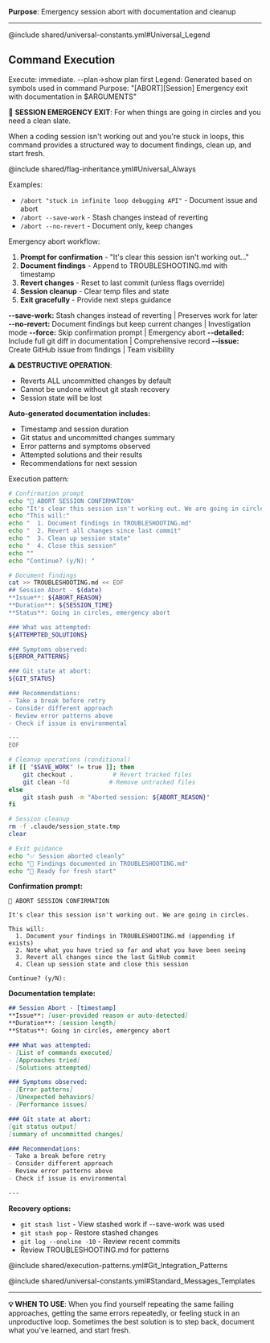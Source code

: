 **Purpose**: Emergency session abort with documentation and cleanup

---

@include shared/universal-constants.yml#Universal_Legend

## Command Execution
Execute: immediate. --plan→show plan first
Legend: Generated based on symbols used in command
Purpose: "[ABORT][Session] Emergency exit with documentation in $ARGUMENTS"

🛑 **SESSION EMERGENCY EXIT**: For when things are going in circles and you need a clean slate.

When a coding session isn't working out and you're stuck in loops, this command provides a structured way to document findings, clean up, and start fresh.

@include shared/flag-inheritance.yml#Universal_Always

Examples:
- `/abort "stuck in infinite loop debugging API"` - Document issue and abort
- `/abort --save-work` - Stash changes instead of reverting
- `/abort --no-revert` - Document only, keep changes

Emergency abort workflow:
1. **Prompt for confirmation** - "It's clear this session isn't working out..."
2. **Document findings** - Append to TROUBLESHOOTING.md with timestamp
3. **Revert changes** - Reset to last commit (unless flags override)
4. **Session cleanup** - Clear temp files and state
5. **Exit gracefully** - Provide next steps guidance

**--save-work:** Stash changes instead of reverting | Preserves work for later
**--no-revert:** Document findings but keep current changes | Investigation mode
**--force:** Skip confirmation prompt | Emergency abort
**--detailed:** Include full git diff in documentation | Comprehensive record
**--issue:** Create GitHub issue from findings | Team visibility

⚠️ **DESTRUCTIVE OPERATION**: 
- Reverts ALL uncommitted changes by default
- Cannot be undone without git stash recovery
- Session state will be lost

**Auto-generated documentation includes:**
- Timestamp and session duration
- Git status and uncommitted changes summary
- Error patterns and symptoms observed
- Attempted solutions and their results
- Recommendations for next session

Execution pattern:
```bash
# Confirmation prompt
echo "🛑 ABORT SESSION CONFIRMATION"
echo "It's clear this session isn't working out. We are going in circles."
echo "This will:"
echo "  1. Document findings in TROUBLESHOOTING.md"
echo "  2. Revert all changes since last commit"
echo "  3. Clean up session state"
echo "  4. Close this session"
echo ""
echo "Continue? (y/N): "

# Document findings
cat >> TROUBLESHOOTING.md << EOF
## Session Abort - $(date)
**Issue**: ${ABORT_REASON}
**Duration**: ${SESSION_TIME}
**Status**: Going in circles, emergency abort

### What was attempted:
${ATTEMPTED_SOLUTIONS}

### Symptoms observed:
${ERROR_PATTERNS}

### Git state at abort:
${GIT_STATUS}

### Recommendations:
- Take a break before retry
- Consider different approach
- Review error patterns above
- Check if issue is environmental

---
EOF

# Cleanup operations (conditional)
if [[ "$SAVE_WORK" != true ]]; then
    git checkout .           # Revert tracked files
    git clean -fd           # Remove untracked files
else
    git stash push -m "Aborted session: ${ABORT_REASON}"
fi

# Session cleanup
rm -f .claude/session_state.tmp
clear

# Exit guidance
echo "✅ Session aborted cleanly"
echo "📝 Findings documented in TROUBLESHOOTING.md"
echo "🔄 Ready for fresh start"
```

**Confirmation prompt:**
```
🛑 ABORT SESSION CONFIRMATION

It's clear this session isn't working out. We are going in circles.

This will:
  1. Document your findings in TROUBLESHOOTING.md (appending if exists)
  2. Note what you have tried so far and what you have been seeing
  3. Revert all changes since the last GitHub commit
  4. Clean up session state and close this session

Continue? (y/N): 
```

**Documentation template:**
```markdown
## Session Abort - [timestamp]
**Issue**: [user-provided reason or auto-detected]
**Duration**: [session length]
**Status**: Going in circles, emergency abort

### What was attempted:
- [List of commands executed]
- [Approaches tried]
- [Solutions attempted]

### Symptoms observed:
- [Error patterns]
- [Unexpected behaviors]
- [Performance issues]

### Git state at abort:
[git status output]
[summary of uncommitted changes]

### Recommendations:
- Take a break before retry
- Consider different approach
- Review error patterns above
- Check if issue is environmental

---
```

**Recovery options:**
- `git stash list` - View stashed work if --save-work was used
- `git stash pop` - Restore stashed changes
- `git log --oneline -10` - Review recent commits
- Review TROUBLESHOOTING.md for patterns

@include shared/execution-patterns.yml#Git_Integration_Patterns

@include shared/universal-constants.yml#Standard_Messages_Templates

---

**💡 WHEN TO USE**: When you find yourself repeating the same failing approaches, getting the same errors repeatedly, or feeling stuck in an unproductive loop. Sometimes the best solution is to step back, document what you've learned, and start fresh.